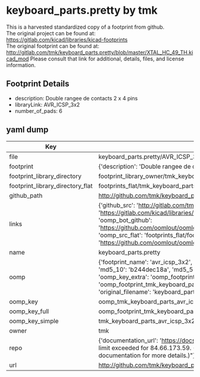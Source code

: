 # keyboard_parts.pretty by tmk  
This is a harvested standardized copy of a footprint from github.  
The original project can be found at:  
https://gitlab.com/kicad/libraries/kicad-footprints  
The original footprint can be found at:
http://gitlab.com/tmk/keyboard_parts.pretty/blob/master/XTAL_HC_49_TH.kicad_mod
Please consult that link for additional, details, files, and license information.  
## Footprint Details
* description: Double rangee de contacts 2 x 4 pins  
* libraryLink: AVR_ICSP_3x2  
* number_of_pads: 6  
## yaml dump  
| Key | Value |  
| --- | --- |  
| file | keyboard_parts.pretty/AVR_ICSP_3x2.kicad_mod |  
| footprint | {'description': 'Double rangee de contacts 2 x 4 pins', 'libraryLink': 'AVR_ICSP_3x2', 'number_of_pads': 6} |  
| footprint_library_directory | footprint_library_owner/tmk_keyboard_parts.pretty |  
| footprint_library_directory_flat | footprints_flat/tmk_keyboard_parts_avr_icsp_3x2/working |  
| github_path | http://github.com/tmk/keyboard_parts.pretty/blob/master/AVR_ICSP_3x2.kicad_mod |  
| links | {'github_src': 'http://gitlab.com/tmk/keyboard_parts.pretty/blob/master/XTAL_HC_49_TH.kicad_mod', 'github_src_repo': 'https://gitlab.com/kicad/libraries/kicad-footprints', 'oomp_bot': 'footprints/tmk_keyboard_parts_avr_icsp_3x2/working', 'oomp_bot_github': 'https://github.com/oomlout/oomlout_oomp_footprint_bot/tree/main/footprints/tmk_keyboard_parts_avr_icsp_3x2/working', 'oomp_src_flat': 'footprints_flat/footprints_flat/tmk_keyboard_parts_avr_icsp_3x2/working', 'oomp_src_flat_github': 'https://github.com/oomlout/oomlout_oomp_footprint_src/tree/main/footprints_flat/tmk_keyboard_parts_avr_icsp_3x2/working'} |  
| name | keyboard_parts.pretty |  
| oomp | {'footprint_name': 'avr_icsp_3x2', 'library_name': 'keyboard_parts', 'md5': 'b244dec18ac67acbe062aaee4a4433c5', 'md5_10': 'b244dec18a', 'md5_5': 'b244d', 'md5_6': 'b244de', 'oomp_key': 'oomp_tmk_keyboard_parts_avr_icsp_3x2', 'oomp_key_extra': 'oomp_footprint_tmk_keyboard_parts_avr_icsp_3x2', 'oomp_key_full': 'oomp_footprint_tmk_keyboard_parts_avr_icsp_3x2_b244de', 'oomp_key_simple': 'tmk_keyboard_parts_avr_icsp_3x2', 'original_filename': 'keyboard_parts.pretty/AVR_ICSP_3x2.kicad_mod', 'owner_name': 'tmk'} |  
| oomp_key | oomp_tmk_keyboard_parts_avr_icsp_3x2 |  
| oomp_key_full | oomp_footprint_tmk_keyboard_parts_avr_icsp_3x2 |  
| oomp_key_simple | tmk_keyboard_parts_avr_icsp_3x2 |  
| owner | tmk |  
| repo | {'documentation_url': 'https://docs.github.com/rest/overview/resources-in-the-rest-api#rate-limiting', 'message': "API rate limit exceeded for 84.66.173.59. (But here's the good news: Authenticated requests get a higher rate limit. Check out the documentation for more details.)"} |  
| url | http://github.com/tmk/keyboard_parts.pretty |  

